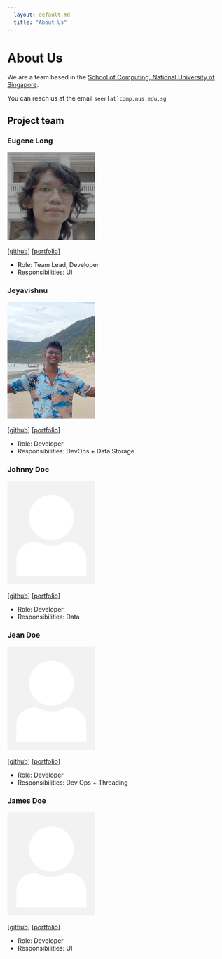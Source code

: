 ```yaml
---
  layout: default.md
  title: "About Us"
---
```


# About Us

We are a team based in the [School of Computing, National University of Singapore](http://www.comp.nus.edu.sg).

You can reach us at the email `seer[at]comp.nus.edu.sg`

## Project team

### Eugene Long

<img src="images/orbitalsqwib.png" width="200px">

[[github](https://github.com/orbitalsqwib)]
[[portfolio](team/johndoe.md)]

* Role: Team Lead, Developer
* Responsibilities: UI

### Jeyavishnu 

<img src="images/appdevin.png" width="200px">

[[github](http://github.com/appdevin)]
[[portfolio](team/johndoe.md)]

* Role: Developer
* Responsibilities: DevOps + Data Storage 

### Johnny Doe

<img src="images/johndoe.png" width="200px">

[[github](http://github.com/johndoe)] [[portfolio](team/johndoe.md)]

* Role: Developer
* Responsibilities: Data

### Jean Doe

<img src="images/johndoe.png" width="200px">

[[github](http://github.com/johndoe)]
[[portfolio](team/johndoe.md)]

* Role: Developer
* Responsibilities: Dev Ops + Threading

### James Doe

<img src="images/johndoe.png" width="200px">

[[github](http://github.com/johndoe)]
[[portfolio](team/johndoe.md)]

* Role: Developer
* Responsibilities: UI
